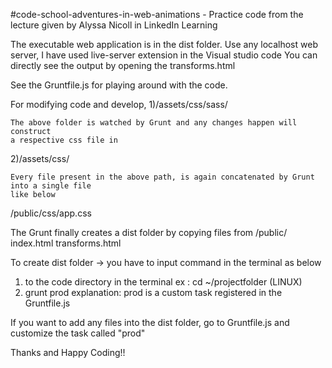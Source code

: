 #code-school-adventures-in-web-animations - Practice code from the lecture given by Alyssa Nicoll in LinkedIn Learning 

The executable web application is in the dist folder.
Use any localhost web server, I have used live-server extension in the Visual studio code
You can directly see the output by opening the transforms.html

See the Gruntfile.js for playing around with the code.

For modifying code and develop,
1)/assets/css/sass/

    The above folder is watched by Grunt and any changes happen will construct
    a respective css file in 

2)/assets/css/

    Every file present in the above path, is again concatenated by Grunt into a single file
    like below
/public/css/app.css

The Grunt finally creates a dist folder
by copying files from
/public/
index.html
transforms.html

To create dist folder -> you have to input command in the terminal as below
1) to the code directory in the terminal
ex :  cd ~/projectfolder (LINUX)  
2) grunt prod
explanation: prod is a custom task registered in the Gruntfile.js

If you want to add any files into the dist folder,
go to Gruntfile.js and customize the task called "prod"

Thanks and Happy Coding!!











